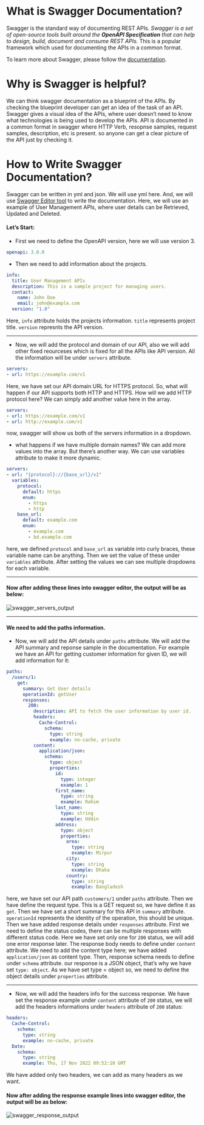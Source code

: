 # What is Swagger Documentation? 

Swagger is the standard way of documenting REST APIs. *Swagger is a set of open-source tools built around the **OpenAPI Specification** that can help to design, build, document and consume REST APIs.* This is a popular framework which used for documenting the APIs in a common format.

To learn more about Swagger, please follow the [documentation](https://swagger.io/docs/specification/about/ "documentation").

# Why is Swagger is helpful? 

We can think swagger documentation as a blueprint of the APIs. By checking the blueprint developer can get an idea of the task of an API. Swagger gives a visual idea of the APIs, where user doesn’t need to know what technologies is being used to develop the APIs. API is documented in a common format in swagger where HTTP Verb, resopnse samples, request samples, description, etc is present. so anyone can get a clear picture of the API just by checking it. 

# How to Write Swagger Documentation?

Swagger can be written in yml and json. We will use yml here. And, we will use [Swagger Editor tool](https://editor.swagger.io/ "Swagger Editor tool") to write the documentation. Here, we will use an example of User Management APIs, where user details can be Retrieved, Updated and Deleted.

#### Let’s Start:
- First we need to define the OpenAPI version, here we will use version 3.

```yaml
openapi: 3.0.0
```
- Then we need to add information about the projects.

```yaml
info:
  title: User Management APIs
  description: This is a sample project for managing users.
  contact:
    name: John Doe
    email: john@example.com
  version: "1.0"
```
Here, `info` attribute holds the projects information. `title` represents project title. `version` represnts the API version.

------------

- Now, we will add the protocol and domain of our API, also we will add other fixed reourceses which is fixed for all the APIs like API version. All the information will be under `servers` attribute.

 ```yaml
 servers:
 - url: https://example.com/v1
 ```
Here, we have set our API domain URL for HTTPS protocol. So, what will happen if our API supports both HTTP and HTTPS. How will we add HTTP protocol here?
We can simply add another value here in the array.

 ```yaml
 servers:
 - url: https://example.com/v1
 - url: http://example.com/v1
 ```
now, swagger will show us both of the servers information in a dropdown.

- what happens if we have multiple domain names? We can add more values into the array. But there’s another way. We can use variables attribute to make it more dynamic.

```yaml
servers:
- url: "{protocol}://{base_url}/v1"
  variables:
    protocol:
      default: https
      enum:
        - https
        - http
    base_url:
      default: example.com
      enum:
        - example.com
        - bd.example.com
```

here, we defined `protocol` and `base_url` as variable into curly braces, these variable name can be anything. Then we set the value of these under `variables` attribute.
After setting the values we can see multiple dropdowns for each variable.

------------

#### Now after adding these lines into swagger editor, the output will be as below:
![swagger_servers_output](https://github.com/shakibmostahid/writing-swagger/blob/main/images/swagger_1.png?raw=true)

------------

#### We need to add the paths information.

- Now, we will add the API details under `paths` attribute. We will add the API summary and reponse sample in the documentation. For example we have an API for getting customer information for given ID, we will add information for it:

```yaml
paths:
  /users/1:
    get:
      summary: Get User details
      operationId: getUser
      responses:
        200:
          description: API to fetch the user information by user id.
          headers:
            Cache-Control:
              schema:
                type: string
                example: no-cache, private
          content:
            application/json:
              schema:
                type: object
                properties:
                  id:
                    type: integer
                    example: 1
                  first_name:
                    type: string
                    example: Rahim
                  last_name:
                    type: string
                    example: Uddin
                  address:
                    type: object
                    properties:
                      area:
                        type: string
                        example: Mirpur
                      city:
                        type: string
                        example: Dhaka
                      country:
                        type: string
                        example: Bangladesh
```

here, we have set our API path `customers/1` under `paths` attribute. Then we have define the request type. This is a GET request so, we have define it as `get`.
Then we have set a short summary for this API in `summary` attribute. `operationId` represents the identity of the operation, this should be unique.
Then we have added response details under `responses` attribute.
First we need to define the status codes, there can be multiple responses with different status code. Here we have set only one for `200` status, we will add one error response later.
The response body needs to define under `content` attribute.
We need to add the content type here; we have added `application/json` as content type.
Then, response schema needs to define under `schema` attribute.
our response is a JSON object, that’s why we have set `type: object`. As we have set type = object so, we need to define the object details under `properties` attribute.

------------

- Now, we will add the headers info for the success response. We have set the response example under `content` attribute of `200` status, we will add the headers informations under `headers` attribute of `200` status:

```yaml
headers:
  Cache-Control:
    schema:
      type: string
      example: no-cache, private
  Date:
    schema:
      type: string
      example: Thu, 17 Nov 2022 09:52:10 GMT
```
We have added only two headers, we can add as many headers as we want.

#### Now after adding the response example lines into swagger editor, the output will be as below:
![swagger_response_output](https://github.com/shakibmostahid/writing-swagger/blob/main/images/swagger_2.png?raw=true)
